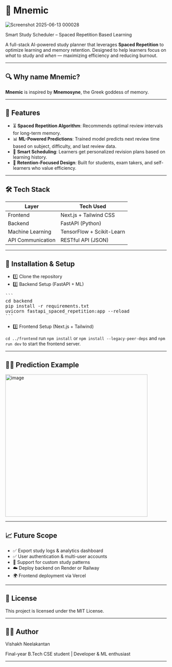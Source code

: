 # 🧠 Mnemic

![Screenshot 2025-06-13 000028](https://github.com/user-attachments/assets/8c864fde-0fc4-44cf-9faf-1052e3ee7c3c)

Smart Study Scheduler – Spaced Repetition Based Learning

A full-stack AI-powered study planner that leverages **Spaced Repetition** to optimize learning and memory retention. Designed to help learners focus on *what* to study and *when* — maximizing efficiency and reducing burnout.

---
## 🔍 Why name Mnemic?

**Mnemic** is inspired by **Mnemosyne**, the Greek goddess of memory.

---
## 🚀 Features

- ⏳ **Spaced Repetition Algorithm**: Recommends optimal review intervals for long-term memory.
- 📊 **ML-Powered Predictions**: Trained model predicts next review time based on subject, difficulty, and last review data.
- 📅 **Smart Scheduling**: Learners get personalized revision plans based on learning history.
- 🧠 **Retention-Focused Design**: Built for students, exam takers, and self-learners who value efficiency.

---

## 🛠️ Tech Stack

| Layer     | Tech Used                            |
|-----------|--------------------------------------|
| Frontend  | Next.js + Tailwind CSS               |
| Backend   | FastAPI (Python)                     |
| Machine Learning | TensorFlow + Scikit-Learn     |
| API Communication | RESTful API (JSON)           |

---


## 🔧 Installation & Setup
- 1️⃣ Clone the repository
- 2️⃣ Backend Setup (FastAPI + ML)
<pre>```
cd backend
pip install -r requirements.txt
uvicorn fastapi_spaced_repetition:app --reload
``` </pre>
- 3️⃣ Frontend Setup (Next.js + Tailwind)

`cd ../frontend` run `npm install` or `npm install --legacy-peer-deps` and `npm run dev` to start the frontend server.


---

## 📸🔹 Prediction Example
<img width="444" alt="image" src="https://github.com/user-attachments/assets/9f4d6c0b-65b8-4990-b93d-be77f28dd62b" />


---
## 📈 Future Scope
- ✅ Export study logs & analytics dashboard
- ✅ User authentication & multi-user accounts
- 🔁 Support for custom study patterns
- ☁️ Deploy backend on Render or Railway
- 🌍 Frontend deployment via Vercel

---

## 📄 License
This project is licensed under the MIT License.

---

## 🧑‍💻 Author
Vishakh Neelakantan

Final-year B.Tech CSE student | Developer & ML enthusiast

---

